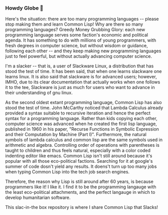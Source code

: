 ### Howdy Globe 👋

<!--
**slac-in-the-box/slac-in-the-box** is a ✨ _special_ ✨ repository because its `README.md` (this file) appears on your GitHub profile.

Here are some ideas to get you started:

- 🔭 I’m currently working on ...
- 🌱 I’m currently learning ...
- 👯 I’m looking to collaborate on ...
- 🤔 I’m looking for help with ...
- 💬 Ask me about ...
- 📫 How to reach me: ...
- 😄 Pronouns: ...
- ⚡ Fun fact: ...
-->
Here's the situation:  there are too many programming languages -- please stop making them and learn Common Lisp! Why are there so many programming languages?  Greedy Money Grubbing Glory:  each new programming language serves some faction's economic and political agenda.  It has something to do with millions of young programmers, with fresh degrees in computer science, but without wisdom or guidance, following each other -- and they keep making new programming languages just to feel powerful, but without actually advancing computer science.    

I'm a slacker -- that is, a user of Slackware Linux, a distribution that has stood the test of time.  It has been said, that when one learns slackware one learns linux.  It is also said that slackware is for advanced users; however, IMHO, due to its clear documentation that actually works when one follows it to the tee, Slackware is just as much for users who want to advance in their understanding of gnu linux.  

As the second oldest extant programming language, Common Lisp has also stood the test of time.  John McCarthy noticed that Lambda Calculus already provided a syntax suitable to recursive iteration and hence the perfect syntax for a programming language.  Rather than kids copying each other, computer science was advanced when he created the first lisp language, published in 1960 in his paper, "Recurse Functions in Symbolic Expression and their Computation by Machine (Part I)".  Furthermore, the natural symbols of lambda calculus and common lisp are the same symbols used in arithmetic and algebra.  Controlling order of operations with parentheses is taught to children and thus feels natural, especially with a color coded indenting editor like emacs.  Common Lisp isn't still around because it's popular with all those eco-political factions.  Searching for it at google's summer of code dosn't yield any results.  It doens't turn up too many jobs when typing Common Lisp into the tech job search engines.  

Therefore, the reason why Lisp is still around after 60 years, is because programmers like it!  I like it.  I find it to be the programming langauge with the least eco-political attachments, and the perfect langauge in which to develop humanitarian software.

This slac-in-the box repository is where I share Common Lisp that Slacks!
